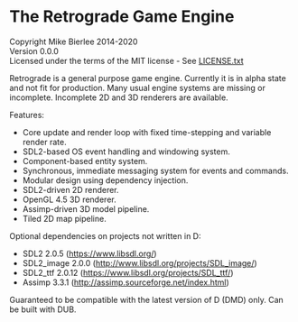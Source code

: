 The Retrograde Game Engine
===
Copyright Mike Bierlee 2014-2020  
Version 0.0.0  
Licensed under the terms of the MIT license - See [LICENSE.txt](LICENSE.txt)

Retrograde is a general purpose game engine. Currently it is in alpha state 
and not fit for production. Many usual engine systems are missing or incomplete. 
Incomplete 2D and 3D renderers are available.

Features:
- Core update and render loop with fixed time-stepping and variable render rate.
- SDL2-based OS event handling and windowing system.
- Component-based entity system.
- Synchronous, immediate messaging system for events and commands.
- Modular design using dependency injection.
- SDL2-driven 2D renderer.
- OpenGL 4.5 3D renderer.
- Assimp-driven 3D model pipeline.
- Tiled 2D map pipeline.

Optional dependencies on projects not written in D:
- SDL2 2.0.5 (https://www.libsdl.org/)
- SDL2_image 2.0.0 (http://www.libsdl.org/projects/SDL_image/)
- SDL2_ttf 2.0.12 (https://www.libsdl.org/projects/SDL_ttf/)
- Assimp 3.3.1 (http://assimp.sourceforge.net/index.html)

Guaranteed to be compatible with the latest version of D (DMD) only.
Can be built with DUB.
